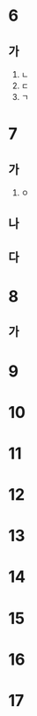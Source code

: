 # 6
## 가
1. ㄴ
2. ㄷ
3. ㄱ
# 7
## 가
1. ㅇ
## 나
## 다
# 8
## 가
# 9
# 10
# 11
# 12
# 13
# 14
# 15
# 16
# 17